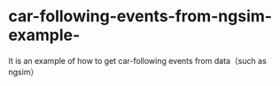 # car-following-events-from-ngsim-example-
It is an example of how  to get car-following events from data（such as ngsim）
